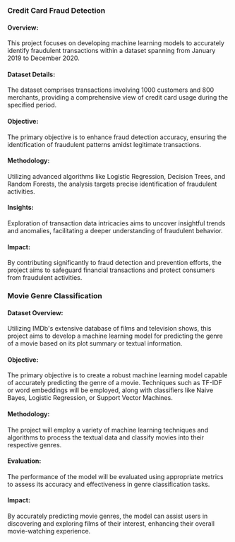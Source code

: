 ### Credit Card Fraud Detection

#### Overview:
This project focuses on developing machine learning models to accurately identify fraudulent transactions within a dataset spanning from January 2019 to December 2020. 

#### Dataset Details:
The dataset comprises transactions involving 1000 customers and 800 merchants, providing a comprehensive view of credit card usage during the specified period.

#### Objective:
The primary objective is to enhance fraud detection accuracy, ensuring the identification of fraudulent patterns amidst legitimate transactions.

#### Methodology:
Utilizing advanced algorithms like Logistic Regression, Decision Trees, and Random Forests, the analysis targets precise identification of fraudulent activities.

#### Insights:
Exploration of transaction data intricacies aims to uncover insightful trends and anomalies, facilitating a deeper understanding of fraudulent behavior.

#### Impact:
By contributing significantly to fraud detection and prevention efforts, the project aims to safeguard financial transactions and protect consumers from fraudulent activities.


### Movie Genre Classification

#### Dataset Overview:
Utilizing IMDb's extensive database of films and television shows, this project aims to develop a machine learning model for predicting the genre of a movie based on its plot summary or textual information.

#### Objective:
The primary objective is to create a robust machine learning model capable of accurately predicting the genre of a movie. Techniques such as TF-IDF or word embeddings will be employed, along with classifiers like Naive Bayes, Logistic Regression, or Support Vector Machines.


#### Methodology:
The project will employ a variety of machine learning techniques and algorithms to process the textual data and classify movies into their respective genres. 

#### Evaluation:
The performance of the model will be evaluated using appropriate metrics to assess its accuracy and effectiveness in genre classification tasks.

#### Impact:
By accurately predicting movie genres, the model can assist users in discovering and exploring films of their interest, enhancing their overall movie-watching experience.
